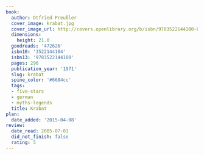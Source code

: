 ```yaml
---
book:
  author: Otfried Preußler
  cover_image: krabat.jpg
  cover_image_url: http://covers.openlibrary.org/b/isbn/9783522144100-L.jpg
  dimensions:
    height: 21.0
  goodreads: '472626'
  isbn10: '3522144104'
  isbn13: '9783522144100'
  pages: 296
  publication_year: '1971'
  slug: krabat
  spine_color: '#6684cc'
  tags:
  - five-stars
  - german
  - myths-legends
  title: Krabat
plan:
  date_added: '2015-04-08'
review:
  date_read: 2005-07-01
  did_not_finish: false
  rating: 5
---
```

